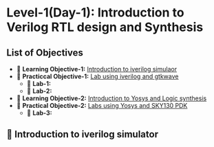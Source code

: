 # Level-1(Day-1): Introduction to Verilog RTL design and Synthesis

## List of Objectives

- :book: <b>Learning Objective-1:</b> [Introduction to iverilog simulaor](#book-Introduction-to-iverilog-simulator)
- :dart: <b>Practiccal Objective-1:</b> [Lab using iverilog and gtkwave](#Lab-using-iverilog-and-gtkwave)
   - :microscope: <b>Lab-1:</b>
   - :microscope: <b>Lab-2:</b>
- :book: <b>Learning Objective-2:</b> [Introduction to Yosys and Logic synthesis](#Introduction-to-Yosys-and-Logic-synthesis)
- :dart: <b>Practical Objective-2:</b> [Labs using Yosys and SKY130 PDK](#Labs-using-Yosys-and-SKY130-PDK)
    - :microscope: <b>Lab-3:</b>

## :book: Introduction to iverilog simulator
